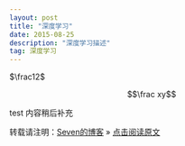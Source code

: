 ```yaml
---
layout: post
title: "深度学习"
date: 2015-08-25 
description: "深度学习描述"
tag: 深度学习
---   
```




$\frac12$

$$\frac xy$$

test
内容稍后补充

转载请注明：[Seven的博客](http://seven.github.io) » [点击阅读原文](https://sevenold.github.io/2015/08/DL/)
